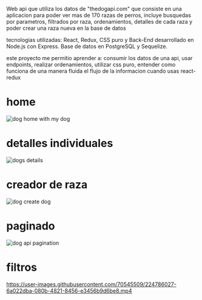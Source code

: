 Web api que utiliza los datos de "thedogapi.com" que consiste en una aplicacion para poder ver mas de 170 razas de perros, incluye busquedas por parametros, filtrados por raza, ordenamientos, detalles de cada raza y poder  crear  una raza nueva en la base de datos

tecnologias utilizadas:  React, Redux, CSS puro y Back-End desarrollado en Node.js con Express. Base de datos en PostgreSQL y Sequelize.

este proyecto me permitio aprender a: consumir los datos de una api, usar endpoints, realizar ordenamientos, utilizar css puro,  entender como funciona de una manera fluida el flujo de la informacion cuando usas react-redux

<h1> home </h1>

![dog home with my dog](https://user-images.githubusercontent.com/70545509/172278574-e1b6fb1a-b6f8-47a4-ba7a-69f5f61a2e75.png)


<h1> detalles individuales </h1> 

![dogs details](https://user-images.githubusercontent.com/70545509/172278659-fccedb99-5248-47ca-8d05-1f62980206b4.png)


<h1> creador de raza </h1> 

![dog create dog](https://user-images.githubusercontent.com/70545509/172278673-c86dbbe2-20a6-4f5d-ae6a-aeccb4bc711a.png)

 <h1>  paginado   </h1>
 
![dog api pagination](https://user-images.githubusercontent.com/70545509/172278828-32c295c4-f37c-4be8-a80e-921a31e05c42.png)



<h1> filtros </h1>

https://user-images.githubusercontent.com/70545509/224786027-6a022dba-080b-4821-8456-e3456b9d6be8.mp4

